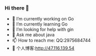 ### Hi there 👋

<!--
**nick887/nick887** is a ✨ _special_ ✨ repository because its `README.md` (this file) appears on your GitHub profile.
-->
- 🔭 I’m currently working on Go
- 🌱 I’m currently learning Go
- 🤔 I’m looking for help with gin
- 💬 Ask me about java
- 📫 How to reach me: QQ:2975684744
- 📮 个人博客:http://47.116.139.54
